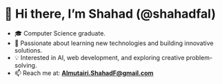 # 👋 Hi there, I’m Shahad (@shahadfal)

- 🎓 Computer Science graduate.  
- 👀 Passionate about learning new technologies and building innovative solutions.  
- 💡 Interested in AI, web development, and exploring creative problem-solving.  
- 📫 Reach me at: **Almutairi.ShahadF@gmail.com**

<!---
shahadfal/shahadfal is a ✨ special ✨ repository because its `README.md` (this file) appears on your GitHub profile.
You can click the Preview link to take a look at your changes.
--->
